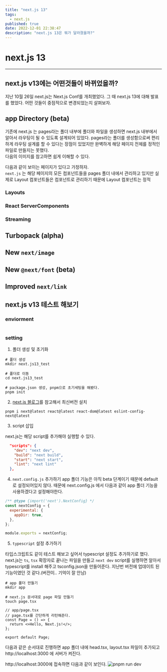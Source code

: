 ```yaml
---
title: "next.js 13"
tags:
  - next.js
published: true
date: 2022-12-01 22:38:47
description: "next.js 13은 뭐가 달라졌을까?"
---
```


# next.js 13

---

## next.js v13에는 어떤것들이 바뀌었을까?

지난 10월 26일 next.js는 Next.js Conf를 개최했었다. 그 때 next.js 13에 대해 발표를 했었다. 어떤 것들이 중점적으로 변경되었는지 살펴보자.

## app Directory (beta)

기존에 next.js 는 pages라는 폴더 내부에 폴더와 파일을 생성하면 next.js 내부에서 알아서 라우팅이 될 수 있도록 설계되어 있었다. pages라는 폴더를 생성함으로써 편리하게 라우팅 설계를 할 수 있다는 장점이 있었지만 완벽하게 해당 페이지 전체를 정적인 파일로 만들지는 못했다.<br />
다음의 이미지를 참고하면 쉽게 이해할 수 있다.<br />
![]()

다음과 같이 보이는 페이지가 있다고 가정하자.<br />
`next.js` 는 해당 페이지의 모든 컴포넌트들을 pages 폴더 내에서 관리하고 있지만 실제로 Layout 컴포넌트들은 컴포넌트로 관리하기 때문에 Layout 컴포넌트는 정적

### Layouts

### React ServerComponents

### Streaming

## Turbopack (alpha)

## New `next/image`

## New `@next/font` (beta)

## Improved `next/link`

## next.js v13 테스트 해보기

### enviorment

```json

```

### setting

1. 폴더 생성 및 초기화

```shell
# 폴더 생성
mkdir next.js13_test

# 폴더로 이동
cd next.js13_test

# package.json 생성, pnpm으로 초기세팅을 해봤다.
pnpm init
```

2. [next.js 블로그](https://nextjs.org/blog/next-13)를 참고해서 최신버전 설치

```shell
pnpm i next@latest react@latest react-dom@latest eslint-config-next@latest
```

3. script 삽입

next.js는 해당 script를 추가해야 실행할 수 있다.

```json
  "scripts": {
    "dev": "next dev",
    "build": "next build",
    "start": "next start",
    "lint": "next lint"
  },
```

4. `next.config.js` 추가하기
   app 폴더 기능은 아직 beta 단계이기 때문에 default로 설정되어있지 않다. 때문에 next.config.js 에서 다음과 같이 app 폴더 기능을 사용하겠다고 설정해야한다.

```js
/** @type {import('next').NextConfig} */
const nextConfig = {
  experimental: {
    appDir: true,
  },
};

module.exports = nextConfig;
```

5. `typescript` 설정 추가하기

타입스크립트도 같이 테스트 해보고 싶어서 typescript 설정도 추가하기로 했다. next.js는 `ts`, `tsx` 확장자로 끝나는 파일을 만들고 `next dev` script를 실행하면 알아서 typescript를 install 해주고 tsconfig.json을 만들어준다. 지난번 버전에 업데이트 된 기능이였던 것 같다.(버전이.. 기억이 잘 안남)

```shell
# app 폴더 만들기
mkdir app

# next.js 문서대로 page 파일 만들기
touch page.tsx
```

```tsx
// app/page.tsx
// page.tsx를 간단하게 리턴해준다.
const Page = () => {
  return <>Hello, Next.js!</>;
};

export default Page;
```

다음과 같은 순서대로 진행하면 app 폴더 내에 head.tsx, layout.tsx 파일이 추가되고 http://localhost:3000 에 서버가 켜진다.

http://localhost:3000에 접속하면 다음과 같이 보인다.
![pnpm run dev](next.js_run_dev.png)
